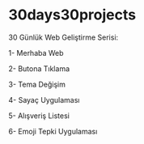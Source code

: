 # 30days30projects
30 Günlük Web Geliştirme Serisi:

1- Merhaba Web

2- Butona Tıklama

3- Tema Değişim

4- Sayaç Uygulaması

5- Alışveriş Listesi

6- Emoji Tepki Uygulaması
